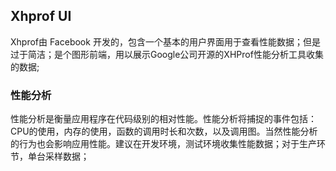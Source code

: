 ## Xhprof UI

Xhprof由 Facebook 开发的，包含一个基本的用户界面用于查看性能数据；但是过于简洁；是个图形前端，用以展示Google公司开源的XHProf性能分析工具收集的数据;

### 性能分析
性能分析是衡量应用程序在代码级别的相对性能。性能分析将捕捉的事件包括：CPU的使用，内存的使用，函数的调用时长和次数，以及调用图。当然性能分析的行为也会影响应用性能。建议在开发环境，测试环境收集性能数据；对于生产环节，单台采样数据；